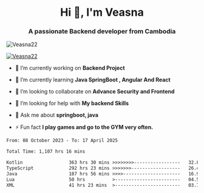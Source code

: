<h1 align="center">Hi 👋, I'm Veasna</h1>
<h3 align="center">A passionate Backend developer from Cambodia</h3>

<p align="left"> <img src="https://komarev.com/ghpvc/?username=Veasna22&label=Profile%20views&color=0e75b6&style=flat" alt="Veasna22" /> </p>

<p align="left"> <a href="https://github.com/ryo-ma/github-profile-trophy"><img src="https://github-profile-trophy.vercel.app/?username=veasna22&theme=dracula" alt="Veasna22" /></a> </p>

- 🔭 I’m currently working on **Backend Project**

- 🌱 I’m currently learning **Java SpringBoot , Angular And React**

- 👯 I’m looking to collaborate on **Advance Security and Frontend**

- 🤝 I’m looking for help with **My backend Skills**

- 💬 Ask me about **springboot, java**

- ⚡ Fun fact **I play games and go to the GYM very often.**

<!--START_SECTION:waka-->

```txt
From: 08 October 2023 - To: 17 April 2025

Total Time: 1,107 hrs 16 mins

Kotlin                 363 hrs 30 mins >>>>>>>>-----------------   32.83 %
TypeScript             292 hrs 23 mins >>>>>>>------------------   26.41 %
Java                   187 hrs 56 mins >>>>---------------------   16.97 %
Lua                    50 hrs          >------------------------   04.52 %
XML                    41 hrs 23 mins  >------------------------   03.74 %
```

<!--END_SECTION:waka-->
